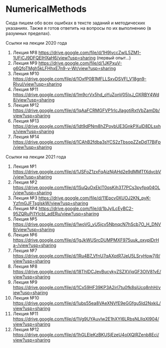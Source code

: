 # NumericalMethods
Сюда пишем обо всех ошибках в тексте заданий и методических указаниях. Также я готов ответить на вопросы по их выполнению (в разумных пределах).

Ссылки на лекции 2020 года

1. Лекция №8 https://drive.google.com/file/d/1H9lvccZwlL5ZM1-1UFiCJ9DFQElHXaH6/view?usp=sharing (первый опыт...)
2. Лекция №9 https://drive.google.com/file/d/1JKPxuV-g6QfoTMgh5kLFHhxE7n9-v-Wr/view?usp=sharing
3. Лекция №10 https://drive.google.com/file/d/1OxfP0B1MFLLSxvDSVFl_V18gn9-RIvul/view?usp=sharing
4. Лекция №11 https://drive.google.com/file/d/1m9crVx5hd_oYuZonV05IxJ_OXRBY4Wd8/view?usp=sharing
5. Лекция №12 https://drive.google.com/file/d/1qAaFCRMGFVP1rIcJlagotiRxtVbZamDb/view?usp=sharing
6. Лекция №13 https://drive.google.com/file/d/1dt9dPNm8hZPoybUE3GnkPXulD8DLsxhx/view?usp=sharing
7. Лекция №14 https://drive.google.com/file/d/1CAhB2fdba3sYCS2zTbsopZZeDdT7BjFp/view?usp=sharing

Ссылки на лекции 2021 года

1. Лекция №1 https://drive.google.com/file/d/1JSFoZ1zxFqAizNjAHd2e9dMMTfXdvcbV/view?usp=sharing
2. Лекция №2 https://drive.google.com/file/d/1SuQuOxEkIT0qsKih3T7PCs3pyfpq04OL/view?usp=sharing
3. Лекция №3 https://drive.google.com/file/d/11Epcv0XUOJ2KN_pyK-YzfmGJFTsglskW/view?usp=sharing
4. Лекция №4 https://drive.google.com/file/d/1bJylLcEyBC2-95ZQRuPi1YIcbl_adERu/view?usp=sharing
5. Лекция №5 https://drive.google.com/file/d/1woVG_vU5jcv5NbnqcN7hScb7O_H_DNVB/view?usp=sharing
6. Лекция №6 https://drive.google.com/file/d/1gJkWUSrcDUMPMXF975uuk_oxypIDrHa-/view?usp=sharing
7. Лекция №7 https://drive.google.com/file/d/1Ru4B7_VfnU7qAXptR7JeU5LSryHow7j9/view?usp=sharing
8. Лекция №8 https://drive.google.com/file/d/18ThlDCJevBucykyZSZXVjqGF3OlV81vE/view?usp=sharing
9. Лекция №9 https://drive.google.com/file/d/1Cx59HF39KP3A2irl7tu0fk8siUcq8nhH/view?usp=sharing
10. Лекция №10 https://drive.google.com/file/d/1ubs55ea8VAeXNVfE9eGGfgu5Id2NxkiL/view?usp=sharing
11. Лекция №11 https://drive.google.com/file/d/1Vg9UYAuvlw2E1hXYI6LRbsNLIIqXl904/view?usp=sharing
12. Лекция №12 https://drive.google.com/file/d/1hGLEleKzBKUSjEzeU4olXQIRZenb8Eci/view?usp=sharing
